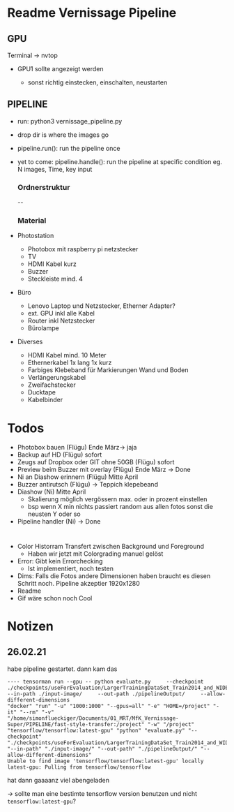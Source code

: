 # Readme Vernissage Pipeline

## GPU

Terminal -> nvtop

 * GPU1 sollte angezeigt werden

    * sonst richtig einstecken, einschalten, neustarten

      

## PIPELINE

* run: python3 vernissage_pipeline.py

* drop dir is where the images go

* pipeline.run(): run the pipeline once

* yet to come: pipeline.handle(): run the pipeline at specific condition eg. N images, Time, key input 

  ### Ordnerstruktur

  --

  ### Material
  
* Photostation

   * Photobox mit raspberry pi netzstecker
   * TV
   * HDMI Kabel kurz
   * Buzzer
   * Steckleiste mind. 4

 * Büro

    * Lenovo Laptop und Netzstecker, Etherner Adapter?
    * ext. GPU inkl alle Kabel
    * Router inkl Netzstecker
    * Bürolampe

* Diverses

  * HDMI Kabel mind. 10 Meter
  * Ethernerkabel 1x lang 1x kurz
  * Farbiges Klebeband für Markierungen Wand und Boden
   * Verlängerungskabel
   * Zweifachstecker
   * Ducktape
   * Kabelbinder

# Todos

- Photobox bauen (Flügu) Ende März-> jaja
- Backup auf HD (Flügu) sofort
- Zeugs auf Dropbox oder GIT ohne 50GB (Flügu) sofort
- Preview beim Buzzer mit overlay (Flügu) Ende März -> Done
- Ni an Diashow erinnern (Flügu) Mitte April
- Buzzer antirutsch (Flügu)  -> Teppich klepebeand
- Diashow (Ni) Mitte April 
  - Skalierung möglich vergössern max. oder in prozent einstellen
  - bsp wenn X min nichts passiert random aus allen fotos sonst die neusten Y oder so
- Pipeline handler (Ni)  -> Done

# 

* Color Historram Transfert zwischen Background und Foreground
  * Haben wir jetzt mit Colorgrading manuel gelöst
* Error: Gibt kein Errorchecking 
  * Ist implementiert, noch testen
* Dims: Falls die Fotos andere Dimensionen haben braucht es diesen Schritt noch. Pipeline akzeptier 1920x1280 
* Readme
* Gif wäre schon noch Cool

# Notizen

## 26.02.21

habe pipeline gestartet. dann kam das

```
---- tensorman run --gpu -- python evaluate.py     --checkpoint ./checkpoints/useForEvaluation/LargerTrainingDataSet_Train2014_and_WIDER_train_and_OI_Challenge_neonMask_epoches_8/     --in-path ./input-image/     --out-path ./pipelineOutput/     --allow-different-dimensions
"docker" "run" "-u" "1000:1000" "--gpus=all" "-e" "HOME=/project" "-it" "--rm" "-v" "/home/simonflueckiger/Documents/01_MRT/MfK_Vernissage-Super/PIPELINE/fast-style-transfer:/project" "-w" "/project" "tensorflow/tensorflow:latest-gpu" "python" "evaluate.py" "--checkpoint" "./checkpoints/useForEvaluation/LargerTrainingDataSet_Train2014_and_WIDER_train_and_OI_Challenge_neonMask_epoches_8/" "--in-path" "./input-image/" "--out-path" "./pipelineOutput/" "--allow-different-dimensions"
Unable to find image 'tensorflow/tensorflow:latest-gpu' locally
latest-gpu: Pulling from tensorflow/tensorflow
```

hat dann gaaaanz viel abengeladen

-> sollte man eine bestimte tensorflow version benutzen und nicht `tensorflow:latest-gpu`?
